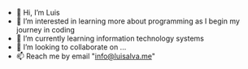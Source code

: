 - 👋 Hi, I’m Luis
- 👀 I’m interested in learning more about programming as I
      begin my journey in coding
- 🌱 I’m currently learning information technology systems
- 💞️ I’m looking to collaborate on ...
- 📫 Reach me by email "info@luisalva.me"


